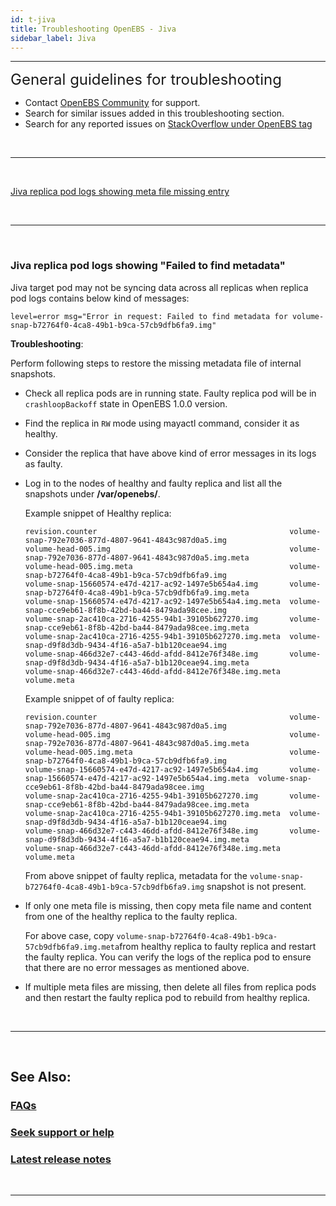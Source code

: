 ```yaml
---
id: t-jiva
title: Troubleshooting OpenEBS - Jiva
sidebar_label: Jiva
---
```

------

<font size="5">General guidelines for troubleshooting</font>

- Contact <a href="/v290/docs/next/support.html" target="_blank">OpenEBS Community</a> for support.
- Search for similar issues added in this troubleshooting section.
- Search for any reported issues on <a href=" https://stackoverflow.com/questions/tagged/openebs" target="_blank">StackOverflow under OpenEBS tag</a>

<br>
<hr>
<br>


[Jiva replica pod logs showing meta file missing entry](#replica-pod-meta-file-error)

<br>
<hr>
<br>


<h3><a class="anchor" aria-hidden="true" id="replica-pod-meta-file-error"></a>Jiva replica pod logs showing "Failed to find metadata"</h3>


Jiva target pod may not be syncing data across all replicas when replica pod logs contains below kind of messages:

```
level=error msg="Error in request: Failed to find metadata for volume-snap-b72764f0-4ca8-49b1-b9ca-57cb9dfb6fa9.img"
```

**Troubleshooting**:

Perform following steps to restore the missing metadata file of internal snapshots.

- Check all replica pods are in running state. Faulty replica pod will be in `crashloopBackoff` state in OpenEBS 1.0.0 version.

- Find the replica in `RW` mode using mayactl command, consider it as healthy.

- Consider the replica that have above kind of error messages in its logs as faulty.

- Log in to the nodes of healthy and faulty replica and list all the snapshots under **/var/openebs/<PV-name>**.

  Example snippet of Healthy replica:

  ```
  revision.counter                                           volume-snap-792e7036-877d-4807-9641-4843c987d0a5.img
  volume-head-005.img                                        volume-snap-792e7036-877d-4807-9641-4843c987d0a5.img.meta
  volume-head-005.img.meta                                   volume-snap-b72764f0-4ca8-49b1-b9ca-57cb9dfb6fa9.img
  volume-snap-15660574-e47d-4217-ac92-1497e5b654a4.img       volume-snap-b72764f0-4ca8-49b1-b9ca-57cb9dfb6fa9.img.meta
  volume-snap-15660574-e47d-4217-ac92-1497e5b654a4.img.meta  volume-snap-cce9eb61-8f8b-42bd-ba44-8479ada98cee.img
  volume-snap-2ac410ca-2716-4255-94b1-39105b627270.img       volume-snap-cce9eb61-8f8b-42bd-ba44-8479ada98cee.img.meta
  volume-snap-2ac410ca-2716-4255-94b1-39105b627270.img.meta  volume-snap-d9f8d3db-9434-4f16-a5a7-b1b120ceae94.img
  volume-snap-466d32e7-c443-46dd-afdd-8412e76f348e.img       volume-snap-d9f8d3db-9434-4f16-a5a7-b1b120ceae94.img.meta
  volume-snap-466d32e7-c443-46dd-afdd-8412e76f348e.img.meta  volume.meta
  ```

  Example snippet of of faulty replica:

  ```
  revision.counter                                           volume-snap-792e7036-877d-4807-9641-4843c987d0a5.img
  volume-head-005.img                                        volume-snap-792e7036-877d-4807-9641-4843c987d0a5.img.meta
  volume-head-005.img.meta                                   volume-snap-b72764f0-4ca8-49b1-b9ca-57cb9dfb6fa9.img
  volume-snap-15660574-e47d-4217-ac92-1497e5b654a4.img       volume-snap-15660574-e47d-4217-ac92-1497e5b654a4.img.meta  volume-snap-cce9eb61-8f8b-42bd-ba44-8479ada98cee.img
  volume-snap-2ac410ca-2716-4255-94b1-39105b627270.img       volume-snap-cce9eb61-8f8b-42bd-ba44-8479ada98cee.img.meta
  volume-snap-2ac410ca-2716-4255-94b1-39105b627270.img.meta  volume-snap-d9f8d3db-9434-4f16-a5a7-b1b120ceae94.img
  volume-snap-466d32e7-c443-46dd-afdd-8412e76f348e.img       volume-snap-d9f8d3db-9434-4f16-a5a7-b1b120ceae94.img.meta
  volume-snap-466d32e7-c443-46dd-afdd-8412e76f348e.img.meta  volume.meta
  ```

  From above snippet of faulty replica, metadata for the `volume-snap-b72764f0-4ca8-49b1-b9ca-57cb9dfb6fa9.img`  snapshot is not present.

- If only one meta file is missing, then copy meta file name and content from one of the healthy replica to the faulty replica.

  For above case, copy `volume-snap-b72764f0-4ca8-49b1-b9ca-57cb9dfb6fa9.img.meta`from healthy replica to faulty replica and restart the faulty replica. You can verify the logs of the replica pod to ensure that there are no error messages as mentioned above. 

- If multiple meta files are missing, then delete all files from replica pods and then restart the faulty replica pod to rebuild from healthy replica.


<br>
<hr>
<br>

## See Also:

### [FAQs](/v290/docs/next/faq.html)

### [Seek support or help](/v290/docs/next/support.html)

### [Latest release notes](/v290/docs/next/releases.html)

<br>
<hr>
<br>

